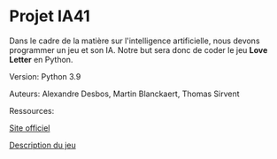 # Projet IA41

Dans le cadre de la matière sur l'intelligence artificielle, nous devons programmer un jeu et son IA. 
Notre but sera donc de coder le jeu **Love Letter** en Python.

Version: Python 3.9

Auteurs: Alexandre Desbos, Martin Blanckaert, Thomas Sirvent

Ressources:


[Site officiel](https://www.zmangames.com/en/games/love-letter/)


[Description du jeu](https://www.philibertnet.com/fr/zman-games/79556-love-letter-8435407627413.html) 
